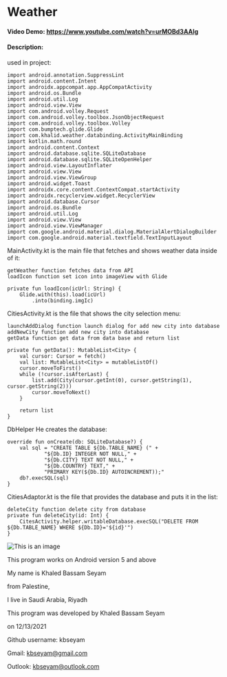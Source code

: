 # Weather
#### Video Demo: https://www.youtube.com/watch?v=urMOBd3AAIg
#### Description:

used in project:

    import android.annotation.SuppressLint
    import android.content.Intent
    import androidx.appcompat.app.AppCompatActivity
    import android.os.Bundle
    import android.util.Log
    import android.view.View
    import com.android.volley.Request
    import com.android.volley.toolbox.JsonObjectRequest
    import com.android.volley.toolbox.Volley
    import com.bumptech.glide.Glide
    import com.khalid.weather.databinding.ActivityMainBinding
    import kotlin.math.round
    import android.content.Context
    import android.database.sqlite.SQLiteDatabase
    import android.database.sqlite.SQLiteOpenHelper
    import android.view.LayoutInflater
    import android.view.View
    import android.view.ViewGroup
    import android.widget.Toast
    import androidx.core.content.ContextCompat.startActivity
    import androidx.recyclerview.widget.RecyclerView
    import android.database.Cursor
    import android.os.Bundle
    import android.util.Log
    import android.view.View
    import android.view.ViewManager
    import com.google.android.material.dialog.MaterialAlertDialogBuilder
    import com.google.android.material.textfield.TextInputLayout

MainActivity.kt is the main file that fetches and shows weather data inside of it:

    getWeather function fetches data from API
    loadIcon function set icon into imageView with Glide

    private fun loadIcon(icUrl: String) {
        Glide.with(this).load(icUrl)
            .into(binding.imgIc)



CitiesActivity.kt is the file that shows the city selection menu:

    launchAddDialog function launch dialog for add new city into database
    addNewCity function add new city into database
    getData function get data from data base and return list

    private fun getData(): MutableList<City> {
        val cursor: Cursor = fetch()
        val list: MutableList<City> = mutableListOf()
        cursor.moveToFirst()
        while (!cursor.isAfterLast) {
            list.add(City(cursor.getInt(0), cursor.getString(1), cursor.getString(2)))
            cursor.moveToNext()
        }

        return list
    }

DbHelper He creates the database:

    override fun onCreate(db: SQLiteDatabase?) {
        val sql = "CREATE TABLE ${Db.TABLE_NAME} (" +
                "${Db.ID} INTEGER NOT NULL," +
                "${Db.CITY} TEXT NOT NULL," +
                "${Db.COUNTRY} TEXT," +
                "PRIMARY KEY(${Db.ID} AUTOINCREMENT));"
        db?.execSQL(sql)
    }

CitiesAdaptor.kt is the file that provides the database and puts it in the list:

    deleteCity function delete city from database
    private fun deleteCity(id: Int) {
        CitesActivity.helper.writableDatabase.execSQL("DELETE FROM ${Db.TABLE_NAME} WHERE ${Db.ID}='${id}'")
    }


![This is an image](https://drive.google.com/file/d/11Yl-KdOhn0dGPVAXuKhiuw5IpHMm9k41/view?usp=sharing)



This program works on Android version 5 and above

My name is Khaled Bassam Seyam

from Palestine,

I live in Saudi Arabia, Riyadh

This program was developed by Khaled Bassam Seyam

on 12/13/2021

Github username: kbseyam

Gmail: kbseyam@gmail.com

Outlook: kbseyam@outlook.com


